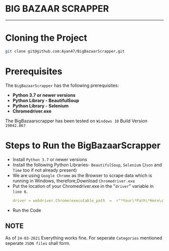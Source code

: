 
# BIG BAZAAR SCRAPPER
-----------------
# Cloning the Project
```sh
git clone git@github.com:Ayan47/BigBazaarScrapper.git
```
# Prerequisites 

The `BigBazaarScrapper` has the following prerequisites: 

 - **Python 3.7 or newer versions**
 - **Python Library - BeautifulSoup**
 - **Python Library - Selenium**
 - **Chromedriver.exe**


The BigBazaarscrapper has been tested on `Windows 10` Build Version `19042.867`

# Steps to Run the BigBazaarScrapper 

 - Install `Python 3.7` or newer versions
 - Install the following Python Libraries- `BeautifulSoup`, `Selenium` (`Json` and `Time` too if not already present)
 - We are using `Google Chrome` as the Browser to scrape data which
   is running in Windows, therefore,Download `Chromedriver.exe`
 - Put the location of your Chromedriver.exe in the "`driver`" variable in
   `line 6`. 
      ```yaml
   driver = webdriver.Chrome(executable_path  =  r"*Your\*Path\*Here\chromedriver.exe")
   
 - Run the Code
## NOTE
As of `24-03-2021` Everything works fine.
For seperate `Categories` mentioned seperate `JSON files` shall form.
